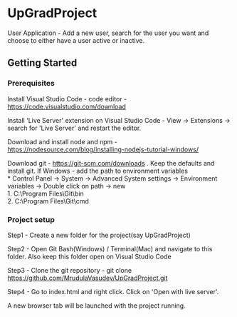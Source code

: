# UpGradProject
User Application - Add a new user, search for the user you want and choose to either have a user active or inactive.

## Getting Started

### Prerequisites

Install Visual Studio Code - code editor - https://code.visualstudio.com/download

Install 'Live Server' extension on Visual Studio Code - View -> Extensions -> search for 'Live Server' and restart the editor.

Download and install node and npm  - https://nodesource.com/blog/installing-nodejs-tutorial-windows/

Download git - https://git-scm.com/downloads . Keep the defaults and install git.
If Windows - add the path to environment variables <br />
     * Control Panel -> System -> Advanced System settings -> Environment variables -> Double click on path -> new <br />
        1. C:\Program Files\Git\bin <br />
        2. C:\Program Files\Git\cmd
        
### Project setup

Step1 - Create a new folder for the project(say UpGradProject)

Step2 - Open Git Bash(Windows) / Terminal(Mac) and navigate to this folder. Also keep this folder open on Visual Studio Code

Step3 - Clone the git repository - git clone https://github.com/MrudulaVasudev/UpGradProject.git

Step4 - Go to index.html and right click. Click on 'Open with live server'.

A new browser tab will be launched with the project running.

